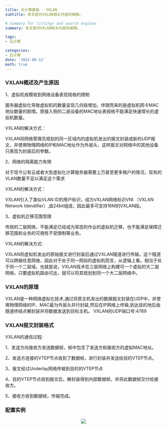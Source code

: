 ```yaml
---
title: 云计算基础 - VXLAN
subtitle: 本文是对VXLAN相关内容的阐释。

# Summary for listings and search engines
summary: 本文是对VXLAN相关内容的阐释。

tags: 
- 云计算

categories: 
- 云计算
date: '2022-06-12'
math: true
---
```

### VXLAN概述及产生原因
1、虚拟机规模收到网络设备表现规格的限制

服务器虚拟化导致虚拟机的数量呈现几何级增加，伴随而来的是虚拟机网卡MAC地址数量的剧增。原接入侧的二层设备的MAC地址表规格不能满足快速增长的虚拟机数量。

VXLAN的解决方式：

VXLAN将网络管理员规划的同一区域内的虚拟机发出的报文封装成新的UDP报文，并使用物理网络的IP和MAC地址作为外层头，这样报文对网络中的其他设备只表现为封装后的参数。

2、网络的隔离能力有限

对于现今公有云或者大型虚拟化计算服务器需要上万甚至更多租户的情况，现有的VLAN数量不足以满足这个需求

VXLAN的解决方式：

VXLAN引入了类似VLAN ID的用户标识，成为VXLAN网络标识VNI （VXLAN Network Idendifier）,由24bit组成，因此最多可支持16M的VXLAN段。

3、虚拟机迁移范围受限

传统的二层网络，不能满足已经成为常态的作业的虚拟机迁移，也不能满足保障迁移范围和业务的可用性不受限制等业务。

VXLAN的解决方式:

VXLAN将虚拟机发出的原始报文进行封装后通过VXLAN隧道进行传输，这个隧道可以跨越任意网络，因此对于处于同一网段的虚拟机而言，从逻辑上看，相当于处于同一个二层域。也就是说，VXLAN技术在三层网络上构建可一个虚拟的大二层网络，只要虚拟机路由可达，就可以将其规划到同一个大二层网络中。

### VXLAN的原理
VXLAN是一种网络虚拟化技术,通过将原主机发出的数据报文封装在UDP中，并使用物理网络的IP、MAC最为外层头并行封装,然后在IP网络上传输,到达目的地后由隧道终结点解封装并将数据发送到目标主机。
VXLAN的UDP端口号:4789

### VXLAN报文封装格式
VXLAN的通信过程:

1、发送方向接收方发送数据帧，帧中包含了发送方和接收方的虚拟MAC地址。

2、发送方连接的VTEP节点收到了数据帧，进行封装并发送给目的VTEP节点。

3、报文经过Underlay网络传输到目的的VTEP节点

4、目的VTEP节点收到报文后，解封装得到内部数据帧，并将此数据帧交付给接收方。

5、接收方收到数据帧，传输完成。

### 配置实例
<div align=center> 
<img src = 'https://s3.bmp.ovh/imgs/2022/07/13/75ba1a3b4bb833a8.png'></img>
<div align=left>